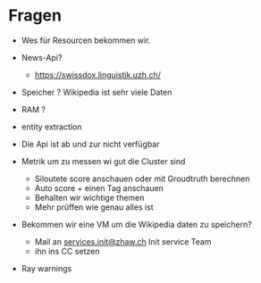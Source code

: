 # Fragen

- Wes für Resourcen bekommen wir.
  
- News-Api?
  
  - https://swissdox.linguistik.uzh.ch/
- Speicher ? Wikipedia ist sehr viele Daten
  
- RAM ?
  
- entity extraction

- Die Api ist ab und zur nicht verfügbar

- Metrik um zu messen wi gut die Cluster sind
  - Siloutete score anschauen oder mit Groudtruth berechnen
  - Auto score + einen Tag anschauen
  - Behalten wir wichtige themen
  - Mehr prüffen wie genau alles ist

- Bekommen wir eine VM um die Wikipedia daten zu speichern?
  - Mail an services.init@zhaw.ch Init service Team
  - ihn ins CC setzen

- Ray warnings